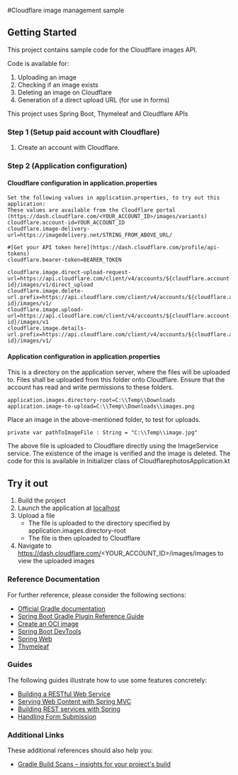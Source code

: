 #Cloudflare image management sample

## Getting Started

 This project contains sample code for the Cloudflare images API.

Code is available for:
1. Uploading an image
2. Checking if an image exists
3. Deleting an image on Cloudflare
4. Generation of a direct upload URL (for use in forms)

  This project uses Spring Boot, Thymeleaf and Cloudflare APIs

### Step 1 (Setup paid account with Cloudflare)
1. Create an account with Cloudflare. 

### Step 2 (Application configuration)

#### Cloudflare configuration in application.properties
```
Set the following values in application.properties, to try out this application:
These values are available from the Cloudflare portal (https://dash.cloudflare.com/<YOUR_ACCOUNT_ID>/images/variants)
cloudflare.account-id=YOUR_ACCOUNT_ID
cloudflare.image-delivery-url=https://imagedelivery.net/STRING_FROM_ABOVE_URL/

#[Get your API token here](https://dash.cloudflare.com/profile/api-tokens)
cloudflare.bearer-token=BEARER_TOKEN

cloudflare.image.direct-upload-request-url=https://api.cloudflare.com/client/v4/accounts/${cloudflare.account-id}/images/v1/direct_upload
cloudflare.image.delete-url.prefix=https://api.cloudflare.com/client/v4/accounts/${cloudflare.account-id}/images/v1/
cloudflare.image.upload-url=https://api.cloudflare.com/client/v4/accounts/${cloudflare.account-id}/images/v1
cloudflare.image.details-url.prefix=https://api.cloudflare.com/client/v4/accounts/${cloudflare.account-id}/images/v1/
```
#### Application configuration in application.properties
This is a directory on the application server, where the files will be uploaded to.  Files shall be uploaded from this folder onto Cloudflare.
Ensure that the account has read and write permissions to these folders.
```
application.images.directory-root=C:\\Temp\\Downloads
application.image-to-upload=C:\\Temp\\Downloads\\images.png
```

Place an image in the above-mentioned folder, to test for uploads.
```
private var pathToImageFile : String = "C:\\Temp\\image.jpg"
```
The above file is uploaded to Cloudflare directly using the ImageService service.  The existence of the image is verified and the image is deleted.
The code for this is available in Initializer class of CloudflarephotosApplication.kt

## Try it out
1. Build the project
2. Launch the application at [localhost](http://localhost:8080/)
3. Upload a file
   * The file is uploaded to the directory specified by application.images.directory-root
   * The file is then uploaded to Cloudflare
4. Navigate to https://dash.cloudflare.com/<YOUR_ACCOUNT_ID>/images/images to view the uploaded images

### Reference Documentation

For further reference, please consider the following sections:

* [Official Gradle documentation](https://docs.gradle.org)
* [Spring Boot Gradle Plugin Reference Guide](https://docs.spring.io/spring-boot/docs/2.5.5/gradle-plugin/reference/html/)
* [Create an OCI image](https://docs.spring.io/spring-boot/docs/2.5.5/gradle-plugin/reference/html/#build-image)
* [Spring Boot DevTools](https://docs.spring.io/spring-boot/docs/2.5.5/reference/htmlsingle/#using-boot-devtools)
* [Spring Web](https://docs.spring.io/spring-boot/docs/2.5.5/reference/htmlsingle/#boot-features-developing-web-applications)
* [Thymeleaf](https://docs.spring.io/spring-boot/docs/2.5.5/reference/htmlsingle/#boot-features-spring-mvc-template-engines)

### Guides

The following guides illustrate how to use some features concretely:

* [Building a RESTful Web Service](https://spring.io/guides/gs/rest-service/)
* [Serving Web Content with Spring MVC](https://spring.io/guides/gs/serving-web-content/)
* [Building REST services with Spring](https://spring.io/guides/tutorials/bookmarks/)
* [Handling Form Submission](https://spring.io/guides/gs/handling-form-submission/)

### Additional Links

These additional references should also help you:

* [Gradle Build Scans – insights for your project's build](https://scans.gradle.com#gradle)

